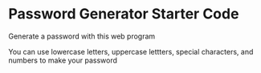 # Password Generator Starter Code

Generate a password with this web program

You can use lowercase letters, uppercase lettters, special characters, and numbers to make your password
